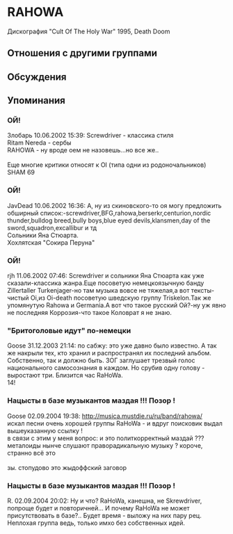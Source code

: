 # RAHOWA

Дискография
"Cult Of The Holy War" 1995, Death Doom

## Отношения с другими группами


## Обсуждения


## Упоминания

### ОЙ!

Злобарь 10.06.2002 15:39:
Screwdriver - классика стиля<BR>Ritam Nereda - сербы<BR>RAHOWA - ну вроде оем не назовешь...но все же..<BR><BR>Еще многие критики относят к ОI (типа одни из родоночальников) <BR>SHAM 69 <BR>

### ОЙ!

JavDead 10.06.2002 16:36:
А, ну из скиновского-то оя могу предложить обширный список:-screwdriver,BFG,rahowa,berserkr,centurion,nordic thunder,bulldog breed,bully boys,blue eyed devils,klansmen,day of the sword,squadron,excallibur и тд<BR>Сольники Яна Стюарта.<BR>Хохлятская "Сокира Перуна"

### ОЙ!

rjh 11.06.2002 07:46:
Screwdriver и сольники Яна Cтюарта как уже сказали-классика жанра.Еще посоветую немецкоязычную банду Zillertaller Turkenjager-но там музыка вовсе не тяжелая,а вот тексты-чистый Оi,из Oi-death посоветую шведскую группу Triskelon.Так же упомянутую Rahowa и Germania.А вот что такое русский Ой?-ну уж явно не последняя Коррозия-что такое Коловрат я не знаю.

### &quot;Бритоголовые идут&quot; по-немецки

Goose 31.12.2003 21:14:
по сабжу: это уже давно было известно. А так же накрыли тех, кто хранил и распространял их последний альбом. Собственно, так и должно быть. ЗОГ заглушает трезвый голос национального самосознания в каждом. Но срубив одну голову - выростают три. Близится час RaHoWa.<BR>14!

### Нацысты в базе музыкантов маздая !!! Позор !

Goose 02.09.2004 19:38:
<A HREF="http://musica.mustdie.ru/ru/band/rahowa/" TARGET="_blank">http://musica.mustdie.ru/ru/band/rahowa/</A><BR>искал песни очень хорошей группы RaHoWa - и вдруг поисковик выдал вышеуказанную ссылку ! <BR>в связи с этим у меня вопрос: и это политкорректный маздай ??? металоиды нынче слушают праворадикальную музыку ? короче, странно всё это<BR><BR>зы. стопудово это жыдоффский заговор

### Нацысты в базе музыкантов маздая !!! Позор !

R. 02.09.2004 20:02:
Ну и что? RaHoWa, канешна, не Skrewdriver, попроще будет и повторичней... И почему RaHoWa не может присутствовать в базе?.. Будет время - выложу на них пару рец. Неплохая группа ведь, только имхо без собственных идей.

